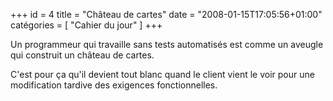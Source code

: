 +++
id = 4
title = "Château de cartes"
date = "2008-01-15T17:05:56+01:00"
catégories = [ "Cahier du jour" ]
+++

Un programmeur qui travaille sans tests automatisés est comme un aveugle qui construit un château de cartes. 

C'est pour ça qu'il devient tout blanc quand le client vient le voir pour une modification tardive des exigences fonctionnelles.